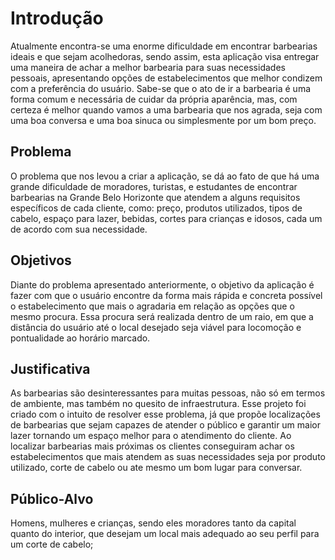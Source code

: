 # Introdução
Atualmente encontra-se uma enorme dificuldade em encontrar barbearias ideais e que sejam acolhedoras, sendo assim, esta aplicação visa entregar uma maneira de achar a melhor barbearia para suas necessidades pessoais, apresentando opções de estabelecimentos que melhor condizem com a preferência do usuário. Sabe-se que o ato de ir a barbearia é uma forma comum e necessária de cuidar da própria aparência, mas, com certeza é melhor quando vamos a uma barbearia que nos agrada, seja com uma boa conversa e uma boa sinuca ou simplesmente por um bom preço.

## Problema
O problema que nos levou a criar a aplicação, se dá ao fato de que há uma grande dificuldade de moradores, turistas, e estudantes de encontrar barbearias na Grande Belo Horizonte que atendem a alguns requisitos específicos de cada cliente, como: preço, produtos utilizados, tipos de cabelo, espaço para lazer, bebidas, cortes para crianças e idosos, cada um de acordo com sua necessidade.

## Objetivos

Diante do problema apresentado anteriormente, o objetivo da aplicação é fazer com que o usuário encontre da forma mais rápida e concreta possível o estabelecimento que mais o agradaria em relação as opções que o mesmo procura. Essa procura será realizada dentro de um raio, em que a distância do usuário até o local desejado seja viável para locomoção e pontualidade ao horário marcado.

## Justificativa

As barbearias são desinteressantes para muitas pessoas, não só em termos de ambiente, mas também no quesito de infraestrutura. Esse projeto foi criado com o intuito de resolver esse problema, já que propõe localizações de barbearias que sejam capazes de atender o público e garantir um maior lazer tornando um espaço melhor para o atendimento do cliente. Ao localizar barbearias mais próximas os clientes conseguiram achar os estabelecimentos que mais atendem as suas necessidades seja por produto utilizado, corte de cabelo ou ate mesmo um bom lugar para conversar.

## Público-Alvo
Homens, mulheres e crianças, sendo eles moradores tanto da capital quanto do interior, que desejam um local mais adequado ao seu perfil para um corte de cabelo;
